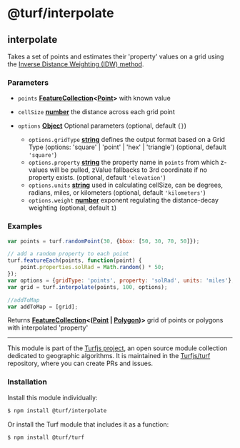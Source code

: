 # @turf/interpolate

<!-- Generated by documentation.js. Update this documentation by updating the source code. -->

## interpolate

Takes a set of points and estimates their 'property' values on a grid using the [Inverse Distance Weighting (IDW) method][1].

### Parameters

*   `points` **[FeatureCollection][2]<[Point][3]>** with known value
*   `cellSize` **[number][4]** the distance across each grid point
*   `options` **[Object][5]** Optional parameters (optional, default `{}`)

    *   `options.gridType` **[string][6]** defines the output format based on a Grid Type (options: 'square' | 'point' | 'hex' | 'triangle') (optional, default `'square'`)
    *   `options.property` **[string][6]** the property name in `points` from which z-values will be pulled, zValue fallbacks to 3rd coordinate if no property exists. (optional, default `'elevation'`)
    *   `options.units` **[string][6]** used in calculating cellSize, can be degrees, radians, miles, or kilometers (optional, default `'kilometers'`)
    *   `options.weight` **[number][4]** exponent regulating the distance-decay weighting (optional, default `1`)

### Examples

```javascript
var points = turf.randomPoint(30, {bbox: [50, 30, 70, 50]});

// add a random property to each point
turf.featureEach(points, function(point) {
    point.properties.solRad = Math.random() * 50;
});
var options = {gridType: 'points', property: 'solRad', units: 'miles'};
var grid = turf.interpolate(points, 100, options);

//addToMap
var addToMap = [grid];
```

Returns **[FeatureCollection][2]<([Point][3] | [Polygon][7])>** grid of points or polygons with interpolated 'property'

[1]: https://en.wikipedia.org/wiki/Inverse_distance_weighting

[2]: https://tools.ietf.org/html/rfc7946#section-3.3

[3]: https://tools.ietf.org/html/rfc7946#section-3.1.2

[4]: https://developer.mozilla.org/docs/Web/JavaScript/Reference/Global_Objects/Number

[5]: https://developer.mozilla.org/docs/Web/JavaScript/Reference/Global_Objects/Object

[6]: https://developer.mozilla.org/docs/Web/JavaScript/Reference/Global_Objects/String

[7]: https://tools.ietf.org/html/rfc7946#section-3.1.6

<!-- This file is automatically generated. Please don't edit it directly:
if you find an error, edit the source file (likely index.js), and re-run
./scripts/generate-readmes in the turf project. -->

---

This module is part of the [Turfjs project](http://turfjs.org/), an open source
module collection dedicated to geographic algorithms. It is maintained in the
[Turfjs/turf](https://github.com/Turfjs/turf) repository, where you can create
PRs and issues.

### Installation

Install this module individually:

```sh
$ npm install @turf/interpolate
```

Or install the Turf module that includes it as a function:

```sh
$ npm install @turf/turf
```
